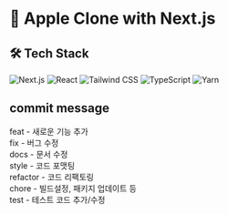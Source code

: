# 🍎 Apple Clone with Next.js

## 🛠 Tech Stack
![Next.js](https://img.shields.io/badge/Next.js-000?style=for-the-badge&logo=nextdotjs)
![React](https://img.shields.io/badge/React-20232A?style=for-the-badge&logo=react)
![Tailwind CSS](https://img.shields.io/badge/Tailwind_CSS-38B2AC?style=for-the-badge&logo=tailwind-css)
![TypeScript](https://img.shields.io/badge/TypeScript-007ACC?style=for-the-badge&logo=typescript)
![Yarn](https://img.shields.io/badge/Yarn-2C8EBB?style=for-the-badge&logo=yarn)

## commit message
feat - 새로운 기능 추가 <br/>
fix - 버그 수정 <br/>
docs - 문서 수정 <br/>
style - 코드 포맷팅 <br/>
refactor - 코드 리팩토링 <br/>
chore - 빌드설정, 패키지 업데이트 등 <br/>
test - 테스트 코드 추가/수정 <br/>
